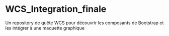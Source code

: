 # WCS_Integration_finale
Un repository de quête WCS pour découvrir les composants de Bootstrap et les intégrer à une maquette graphique
